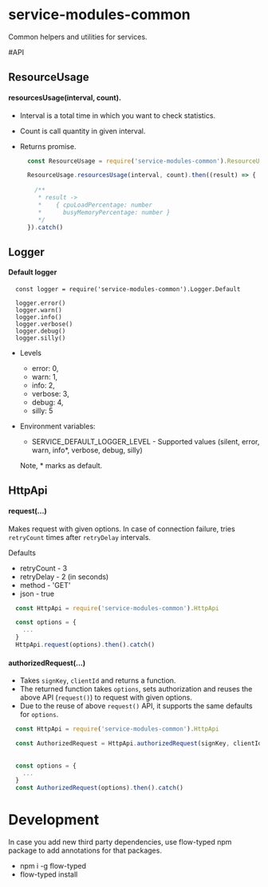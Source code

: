 # service-modules-common
Common helpers and utilities for services.
 
#API 
 
## ResourceUsage

#### resourcesUsage(interval, count). 

* Interval is a total time in which you want to check statistics. 
* Count is call quantity in given interval. 
* Returns promise.

  ``` javascript
    const ResourceUsage = require('service-modules-common').ResourceUsage
  
    ResourceUsage.resourcesUsage(interval, count).then((result) => {
      
      /**
       * result -> 
       *    { cpuLoadPercentage: number
       *      busyMemoryPercentage: number }
       */
    }).catch() 
  ```
 
## Logger

#### Default logger
  ```$xslt
    const logger = require('service-modules-common').Logger.Default
    
    logger.error()
    logger.warn()
    logger.info()
    logger.verbose()
    logger.debug()
    logger.silly()
  ```    
  
* Levels
   - error: 0,
   - warn: 1,
   - info: 2,
   - verbose: 3,
   - debug: 4,
   - silly: 5  
  
 
* Environment variables:
    - SERVICE_DEFAULT_LOGGER_LEVEL - Supported values (silent, error, warn, info*, verbose, debug, silly)

  Note, * marks as default.


## HttpApi

#### request(...)

Makes request with given options. In case of connection failure, tries `retryCount` times after `retryDelay` intervals.
 
Defaults
 * retryCount - 3
 * retryDelay - 2 (in seconds)
 * method - 'GET'
 * json - true
 
  ``` javascript
    const HttpApi = require('service-modules-common').HttpApi
  
    const options = {
      ...
    }
    HttpApi.request(options).then().catch() 
  ```

#### authorizedRequest(...)

 * Takes `signKey`, `clientId` and returns a function.
 * The returned function takes `options`, sets authorization and reuses the above API (`request()`) to request with given
 options.
 * Due to the reuse of above `request()` API, it supports the same defaults for `options`.
 
  ``` javascript
    const HttpApi = require('service-modules-common').HttpApi

    const AuthorizedRequest = HttpApi.authorizedRequest(signKey, clientId)
    
    
    const options = {
      ...
    }
    const AuthorizedRequest(options).then().catch()
  ```
  
# Development
In case you add new third party dependencies, use flow-typed npm package to add annotations for that packages.
 * npm i -g flow-typed
 * flow-typed install

